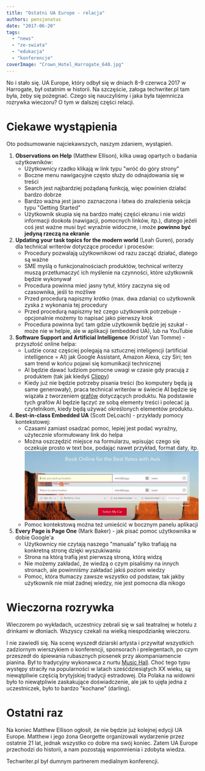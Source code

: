 ```yaml
---
title: "Ostatni UA Europe - relacja"
authors: pensjonatus
date: "2017-06-20"
tags:
  - "news"
  - "ze-swiata"
  - "edukacja"
  - "konferencje"
coverImage: "Crown_Hotel_Harrogate_640.jpg"
---
```


No i stało się. UA Europe, który odbył się w dniach 8-9 czerwca 2017 w
Harrogate, był ostatnim w historii. Na szczęście, załoga techwriter.pl tam była,
żeby się pożegnać. Czego się nauczyliśmy i jaka była tajemnicza rozrywka
wieczoru? O tym w dalszej części relacji.

<!--truncate-->

# Ciekawe wystąpienia

Oto podsumowanie najciekawszych, naszym zdaniem, wystąpień.

1. **Observations on Help** (Matthew Ellison), kilka uwag opartych o badania
   użytkowników:
   - Użytkownicy rzadko klikają w link typu "wróć do góry strony"
   - Boczne menu nawigacyjne często służy do odnajdowania się w treści
   - Search jest najbardziej pożądaną funkcją, więc powinien działać bardzo
     dobrze
   - Bardzo ważna jest jasno zaznaczona i łatwa do znalezienia sekcja typu
     "Getting Started"
   - Użytkownik skupia się na bardzo małej części ekranu i nie widzi informacji
     dookoła (nawigacji, pomocnych linków, itp.), dlatego jeżeli coś jest ważne
     musi być wyraźnie widoczne, i może **powinno być jedyną rzeczą na ekranie**
2. **Updating your task topics for the modern world** (Leah Guren), porady dla
   technical writerów dotyczące procedur i procesów:
   - Procedury pozwalają użytkownikowi od razu zacząć działać, dlatego są ważne
   - SME myślą o funkcjonalnościach produktów, technical writerzy muszą
     przetłumaczyć ich myślenie na czynności, które użytkownik będzie wykonywał
   - Procedura powinna mieć jasny tytuł, który zaczyna się od czasownika, jeśli
     to możliwe
   - Przed procedurą napiszmy krótko (max. dwa zdania) co użytkownik zyska z
     wykonania tej procedury
   - Przed procedurą napiszmy też czego użytkownik potrzebuje - opcjonalnie
     możemy to napisać jako pierwszy krok
   - Procedura powinna być tam gdzie użytkownik będzie jej szukał - może nie w
     helpie, ale w aplikacji (embedded UA), lub na YouTubie
3. **Software Support and Artificial Intelligence** (Kristof Van Tomme) -
   przyszłość online helpa:
   - Ludzie coraz częściej polegają na sztucznej inteligencji (artificial
     intelligence = AI) jak Google Assistant, Amazon Alexa, czy Siri; ten sam
     trend w końcu pojawi się komunikacji technicznej
   - AI będzie dawać ludziom pomocne uwagi w czasie gdy pracują z produktem (tak
     jak kiedyś [Clippy](https://en.wikipedia.org/wiki/Office_Assistant))
   - Kiedy już nie będzie potrzeby pisania treści (bo komputery będą ją same
     generowały), praca technical writerów w świecie AI będzie się wiązała z
     tworzeniem [grafów](https://en.wikipedia.org/wiki/Graph_database)
     dotyczących produktu. Na podstawie tych grafów AI będzie łączyć ze sobą
     elementy treści i polecać ją czytelnikom, kiedy będą używać określonych
     elementów produktu.
4. **Best-in-class Embedded UA** (Scott DeLoach) - przykłady pomocy
   kontekstowej:
   - Czasami zamiast osadzać pomoc, lepiej jest podać wyraźny, użytecznie
     sformułowany link do helpa
   - Można oszczędzić miejsce na formularzu, wpisując czego się oczekuje prosto
     w text box, podając nawet przykład, format daty, itp.
     [![formularz z podpowiedziami w polach tekstowych](images/form-data-1024x407.png)](http://techwriter.pl/wp-content/uploads/2017/06/form-data.png)
   - Pomoc kontekstową można też umieścić w bocznym panelu aplikacji
5. **Every Page is Page One** (Mark Baker) - jak pisać pomoc użytkownika w dobie
   Google'a
   - Użytkownicy nie czytają naszego "manuala" tylko trafiają na konkretną
     stronę dzięki wyszukiwaniu
   - Strona na którą trafią jest pierwszą stroną, którą widzą
   - Nie możemy zakładać, że wiedzą o czym pisaliśmy na innych stronach, ale
     powinniśmy zakładać jakiś poziom wiedzy
   - Pomoc, która tłumaczy zawsze wszystko od podstaw, tak jakby użytkownik nie
     miał żadnej wiedzy, nie jest pomocna dla nikogo

# Wieczorna rozrywka

Wieczorem po wykładach, uczestnicy zebrali się w sali teatralnej w hotelu z
drinkami w dłoniach. Wszyscy czekali na wielką niespodziankę wieczoru.

I nie zawiedli się. Na scenę wyszedł dziarski artysta i przywitał wszystkich
zadziornym wierszykiem o konferencji, sponsorach i prelegentach, po czym
przeszedł do śpiewania rubasznych piosenek przy akompaniamencie pianina. Był to
tradycyjny wykonawca z nurtu
[Music Hall](https://en.wikipedia.org/wiki/Music_hall). Choć tego typu występy
straciły na popularności w latach sześćdziesiątych XX wieku, są niewątpliwie
częścią brytyjskiej tradycji estradowej. Dla Polaka na widowni było to
niewątpliwie zaskakujące doświadczenie, ale jak to ujęła jedna z uczestniczek,
było to bardzo "kochane" (darling).

# Ostatni raz

Na koniec Matthew Ellison ogłosił, że nie będzie już kolejnej edycji UA Europe.
Matthew i jego żona Georgette organizowali wydarzenie przez ostatnie 21 lat,
jednak wszystko co dobre ma swój koniec. Zatem UA Europe przechodzi do historii,
a nam pozostają wspomnienia i zdobyta wiedza.

Techwriter.pl był dumnym partnerem medialnym konferencji.

